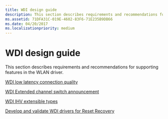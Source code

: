 ```yaml
---
title: WDI design guide
description: This section describes requirements and recommendations for supporting features in the WLAN driver.
ms.assetid: 71DFA31C-019E-4602-83F6-71E235B9DB66
ms.date: 04/20/2017
ms.localizationpriority: medium
---
```


# WDI design guide


This section describes requirements and recommendations for supporting features in the WLAN driver.

[WDI low latency connection quality](wdi-low-latency-connection-quality.md)

[WDI Extended channel switch announcement](wdi-extended-channel-switch-announcement--ecsa-.md)

[WDI IHV extensible types](wdi-ihv-extensible-types.md)

[Develop and validate WDI drivers for Reset Recovery](wdi-develop-and-validate-wdi-drivers-for-reset-recovery.md)

 

 





